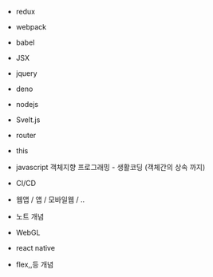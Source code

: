 * redux
* webpack
* babel
* JSX
* jquery
* deno
* nodejs
* Svelt.js
* router
* this 
* javascript 객체지향 프로그래밍 - 생활코딩 (객체간의 상속 까지)
  
    
* CI/CD
* 웹앱 / 앱 / 모바일웹 / .. 
* 노트 개념
* WebGL
* react native
* flex,,등 개념
